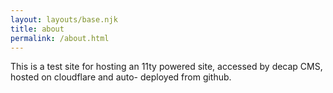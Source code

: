 ```yaml
---
layout: layouts/base.njk
title: about
permalink: /about.html
---
```


This is a test site for hosting an 11ty powered site, accessed by decap CMS, hosted on cloudflare and auto- deployed from github.
